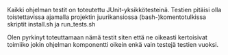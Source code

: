 Kaikki ohjelman testit on toteutettu JUnit-yksikkötesteinä. Testien pitäisi olla
toistettavissa ajamalla projektin juurikansiossa (bash-)komentotulkissa skriptit
install.sh ja run_tests.sh

Olen pyrkinyt toteuttamaan nämä testit siten että ne oikeasti kertoisivat
toimiiko jokin ohjelman komponentti oikein enkä vain testejä testien vuoksi.
